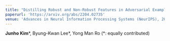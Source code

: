 ```yaml
---
title: "Distilling Robust and Non-Robust Features in Adversarial Examples by Information Bottleneck"
paperurl: 'https://arxiv.org/abs/2204.02735'
venue: 'Advances in Neural Information Processing Systems (NeurIPS), 2021'
---
```

**Junho Kim**\*, Byung-Kwan Lee\*, Yong Man Ro (*: equally contributed)

